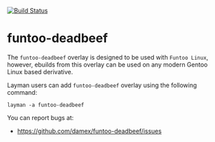 [![Build Status](https://api.travis-ci.org/damex/funtoo-deadbeef.svg)](https://travis-ci.org/damex/funtoo-deadbeef)

funtoo-deadbeef
===============
 
The `funtoo-deadbeef` overlay is designed to be used with `Funtoo Linux`, however, ebuilds from this overlay can be used on any modern Gentoo Linux based derivative.

Layman users can add `funtoo-deadbeef` overlay using the following command:

`layman -a funtoo-deadbeef`

You can report bugs at:
 
* https://github.com/damex/funtoo-deadbeef/issues
